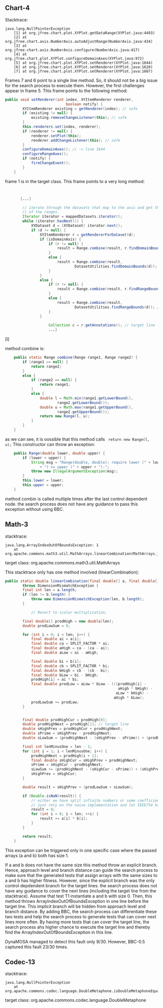 ## Chart-4

Stacktrace:


```
java.lang.NullPointerException
	[1] at org.jfree.chart.plot.XYPlot.getDataRange(XYPlot.java:4493) 
	[2] at org.jfree.chart.axis.NumberAxis.autoAdjustRange(NumberAxis.java:434)
	[3] at org.jfree.chart.axis.NumberAxis.configure(NumberAxis.java:417)
	[4] at org.jfree.chart.plot.XYPlot.configureDomainAxes(XYPlot.java:972)
	[5] at org.jfree.chart.plot.XYPlot.setRenderer(XYPlot.java:1644)
	[6] at org.jfree.chart.plot.XYPlot.setRenderer(XYPlot.java:1620)
	[7] at org.jfree.chart.plot.XYPlot.setRenderer(XYPlot.java:1607)
```


Frames 7 and 6 point to a single line method. So, it should not be a big issue for the search process to execute them. However, the first challenges appear in frame 5. This frame points to the following method:

```java
public void setRenderer(int index, XYItemRenderer renderer,
                            boolean notify) {
        XYItemRenderer existing = getRenderer(index); // safe
        if (existing != null) {
            existing.removeChangeListener(this); // safe
        }
        this.renderers.set(index, renderer);
        if (renderer != null) {
            renderer.setPlot(this); 
            renderer.addChangeListener(this); // safe
        }
        configureDomainAxes(); // -> line 1644
        configureRangeAxes();
        if (notify) {
            fireChangeEvent();
        }
    }
```


frame 1 is in the target class. This frame points to a very long method:

```java


       [...]

        // iterate through the datasets that map to the axis and get the union
        // of the ranges.
        Iterator iterator = mappedDatasets.iterator();
        while (iterator.hasNext()) {
            XYDataset d = (XYDataset) iterator.next();
            if (d != null) {
                XYItemRenderer r = getRendererForDataset(d);
                if (isDomainAxis) {
                    if (r != null) {
                        result = Range.combine(result, r.findDomainBounds(d)); // not safe [I]
                    }
                    else {
                        result = Range.combine(result,
                                DatasetUtilities.findDomainBounds(d));
                    }
                }
                else {
                    if (r != null) {
                        result = Range.combine(result, r.findRangeBounds(d)); // not safe [I]
                    }
                    else {
                        result = Range.combine(result,
                                DatasetUtilities.findRangeBounds(d)); // not safe [I]
                    }
                }
                
                    Collection c = r.getAnnotations(); // target line
                    ...}
```

[I]

method combine is:
```java
    public static Range combine(Range range1, Range range2) {
        if (range1 == null) {
            return range2;
        }
        else {
            if (range2 == null) {
                return range1;
            }
            else {
                double l = Math.min(range1.getLowerBound(),
                        range2.getLowerBound());
                double u = Math.max(range1.getUpperBound(),
                        range2.getUpperBound());
                return new Range(l, u);
            }
        }
    }
```

as we can see, it is oossible that this method calls ` return new Range(l, u);`
This constructor can throw an exception:
```java
    public Range(double lower, double upper) {
        if (lower > upper) {
            String msg = "Range(double, double): require lower (" + lower
                + ") <= upper (" + upper + ").";
            throw new IllegalArgumentException(msg);
        }
        this.lower = lower;
        this.upper = upper;
    }
```

method combin is called multiple times after the last control dependent node. the search process does not have any guidance to pass this exception without using BBC.


## Math-3
stacktrace:
```
java.lang.ArrayIndexOutOfBoundsException: 1
	at org.apache.commons.math3.util.MathArrays.linearCombination(MathArrays.java:846)
```

target class: org.apache.commons.math3.util.MathArrays


This stacktrace only has one method involved (linearCombination):

```java
public static double linearCombination(final double[] a, final double[] b)
        throws DimensionMismatchException {
        final int len = a.length;
        if (len != b.length) {
            throw new DimensionMismatchException(len, b.length);
        }

            // Revert to scalar multiplication.

        final double[] prodHigh = new double[len];
        double prodLowSum = 0;

        for (int i = 0; i < len; i++) {
            final double ai = a[i];
            final double ca = SPLIT_FACTOR * ai;
            final double aHigh = ca - (ca - ai);
            final double aLow = ai - aHigh;

            final double bi = b[i];
            final double cb = SPLIT_FACTOR * bi;
            final double bHigh = cb - (cb - bi);
            final double bLow = bi - bHigh;
            prodHigh[i] = ai * bi;
            final double prodLow = aLow * bLow - (((prodHigh[i] -
                                                    aHigh * bHigh) -
                                                   aLow * bHigh) -
                                                  aHigh * bLow);
            prodLowSum += prodLow;
        }


        final double prodHighCur = prodHigh[0];
        double prodHighNext = prodHigh[1]; // target line
        double sHighPrev = prodHighCur + prodHighNext;
        double sPrime = sHighPrev - prodHighNext;
        double sLowSum = (prodHighNext - (sHighPrev - sPrime)) + (prodHighCur - sPrime);

        final int lenMinusOne = len - 1;
        for (int i = 1; i < lenMinusOne; i++) {
            prodHighNext = prodHigh[i + 1];
            final double sHighCur = sHighPrev + prodHighNext;
            sPrime = sHighCur - prodHighNext;
            sLowSum += (prodHighNext - (sHighCur - sPrime)) + (sHighPrev - sPrime);
            sHighPrev = sHighCur;
        }

        double result = sHighPrev + (prodLowSum + sLowSum);

        if (Double.isNaN(result)) {
            // either we have split infinite numbers or some coefficients were NaNs,
            // just rely on the naive implementation and let IEEE754 handle this
            result = 0;
            for (int i = 0; i < len; ++i) {
                result += a[i] * b[i];
            }
        }

        return result;
    }

```

This exception can be triggered only in one specific case where the passed arrays (a and b) both has size 1.

If a and b does not have the same size this method throw an explicit branch. Hence, approach level and branch distance can guide the search process to make sure that the generated tests that assign arrays with the same sizes to a and b has higher fitness.
However, since the explicit branch was the only control depdendent branch for the target lines. the search process does not have any guidance to cover the next lines (including the target line from the stacktrace). Assume that test T1 instantiate a and b with size 0. Then, this method throws ArrayIndexOutOfBoundsException in one line before the target line. This implicit branch will be hidden from approach level and branch distance. By adding BBC, the search process can differentiate these two tests and help the search process to generate tests that can cover next lines more often. By having more tests that can cover the target line, the search process ahs higher chance to execute the target line and thereby find the ArrayIndexOutOfBoundsException in this line. 

DynaMOSA managed to detect this fault only 9/30. However, BBC-0.5 captured this fault 23/30 times. 

## Codec-13

stacktrace:
```
java.lang.NullPointerException
	at org.apache.commons.codec.language.DoubleMetaphone.isDoubleMetaphoneEqual(DoubleMetaphone.java:244)
```

target class: org.apache.commons.codec.language.DoubleMetaphone